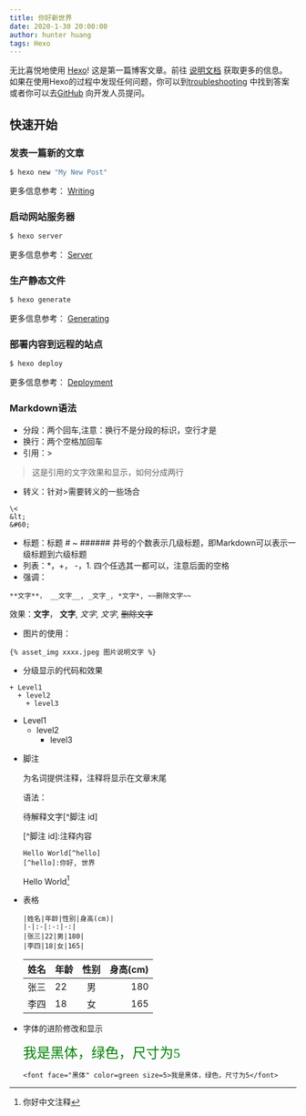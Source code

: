 ```yaml
---
title: 你好新世界
date: 2020-1-30 20:00:00
author: hunter huang
tags: Hexo
---
```

无比喜悦地使用 [Hexo](https://hexo.io/)! 这是第一篇博客文章。前往 [说明文档](https://hexo.io/docs/) 获取更多的信息。 如果在使用Hexo的过程中发现任何问题，你可以到[troubleshooting](https://hexo.io/docs/troubleshooting.html) 中找到答案或者你可以去[GitHub](https://github.com/hexojs/hexo/issues) 向开发人员提问。

## 快速开始

### 发表一篇新的文章

``` bash
$ hexo new "My New Post"
```

更多信息参考： [Writing](https://hexo.io/docs/writing.html)

### 启动网站服务器

``` bash
$ hexo server
```

更多信息参考： [Server](https://hexo.io/docs/server.html)

### 生产静态文件

``` bash
$ hexo generate
```

更多信息参考： [Generating](https://hexo.io/docs/generating.html)

### 部署内容到远程的站点

``` bash
$ hexo deploy
```

更多信息参考： [Deployment](https://hexo.io/docs/one-command-deployment.html)

### Markdown语法
* 分段：两个回车,注意：换行不是分段的标识，空行才是
* 换行：两个空格加回车
* 引用：>
> 这是引用的文字效果和显示，如何分成两行
* 转义：针对>需要转义的一些场合
```
\<
&lt;
&#60;
```
* 标题：标题 # ~ ###### 井号的个数表示几级标题，即Markdown可以表示一级标题到六级标题
* 列表：*，+， -，1. 四个任选其一都可以，注意后面的空格
* 强调：
```
**文字**， __文字__, _文字_, *文字*, ~~删除文字~~
```
效果：**文字**， __文字__, _文字_, *文字*, ~~删除文字~~
* 图片的使用：
```
{% asset_img xxxx.jpeg 图片说明文字 %} 
```
* 分级显示的代码和效果
```
+ Level1
  + level2
    + level3 
```
+ Level1
  + level2
    + level3 


* 脚注
  
  为名词提供注释，注释将显示在文章末尾
    
    语法：
  
  待解释文字\[^脚注 id]
  
  \[^脚注 id]:注释内容
  ```
  Hello World[^hello]
  [^hello]:你好, 世界
  ```
  Hello World[^hello]
  [^hello]: 你好中文注释


* 表格
  ```
  |姓名|年龄|性别|身高(cm)|  
  |-|:-|:-:|-:|  
  |张三|22|男|180|  
  |李四|18|女|165|
  ```
  |姓名|年龄|性别|身高(cm)|  
  |-|:-|:-:|-:|  
  |张三|22|男|180|  
  |李四|18|女|165|

* 字体的进阶修改和显示
    
    <font face="黑体" color=green size=5>我是黑体，绿色，尺寸为5</font>
    ```
    <font face="黑体" color=green size=5>我是黑体，绿色，尺寸为5</font>
    ```
    